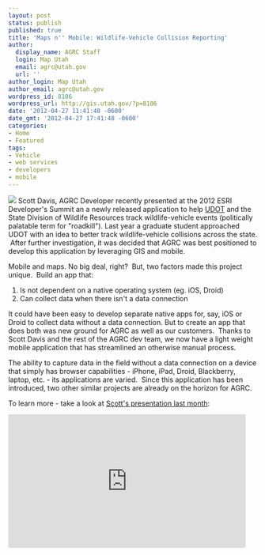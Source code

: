 ```yaml
---
layout: post
status: publish
published: true
title: 'Maps n'' Mobile: Wildlife-Vehicle Collision Reporting'
author:
  display_name: AGRC Staff
  login: Map Utah
  email: agrc@utah.gov
  url: ''
author_login: Map Utah
author_email: agrc@utah.gov
wordpress_id: 8106
wordpress_url: http://gis.utah.gov/?p=8106
date: '2012-04-27 11:41:48 -0600'
date_gmt: '2012-04-27 17:41:48 -0600'
categories:
- Home
- Featured
tags:
- Vehicle
- web services
- developers
- mobile
---
```

<p><img src="{{ "/images/roadkill.jpg" | prepend: site.baseurl }}" class="inline-text-right" /> Scott Davis, AGRC Developer recently presented at the 2012 ESRI Developer's Summit an a newly released application to help <a title="UDOT" href="http://udot.utah.gov">UDOT</a> and the State Division of Wildlife Resources track wildlife-vehicle events (politically palatable term for "roadkill"). Last year a graduate student approached UDOT with an idea to better track wildlife-vehicle collisions across the state.  After further investigation, it was decided that AGRC was best positioned to develop this application by leveraging GIS and mobile.</p>
<p>Mobile and maps. No big deal, right?  But, two factors made this project unique.  Build an app that:</p>
<ol>
<li>Is not dependent on a native operating system (eg. iOS, Droid)</li>
<li>Can collect data when there isn't a data connection</li>
</ol>
<p>It could have been easy to develop separate native apps for, say, iOS or Droid to collect data without a data connection. But to create an app that does both was new ground for AGRC as well as our customers.  Thanks to Scott Davis and the rest of the AGRC dev team, we now have a light weight mobile application that has streamlined an otherwise manual process.</p>
<p>The ability to capture data in the field without a data connection on a device that simply has browser capabilities - iPhone, iPad, Droid, Blackberry, laptop, etc. - its applications are varied.  Since this application has been introduced, two other similar projects are already on the horizon for AGRC.</p>
<p>To learn more - take a look at <a title="Scott's presentation last month" href="http://video.esri.com/watch/1224/utahs-wildlife_dash_vehicle-collision-reporting-system">Scott's presentation last month</a>:</p>
<p><iframe src="http://video.esri.com/iframe/1224/000000/width/480/0/00:00:00" frameborder="0" scrolling="no" width="480" height="270"></iframe></p>

